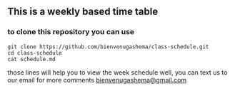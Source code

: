## This is a weekly based time table

### to clone this repository you can use 
```
git clone https://github.com/bienvenugashema/class-schedule.git
cd class-schedule
cat schedule.md
```

those lines will help you to view the week schedule well,
you can text us to our email for more comments bienvenugashema@gmail.com
